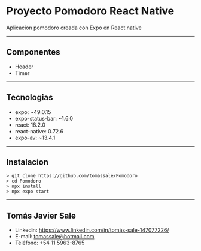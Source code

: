 # Proyecto Pomodoro React Native
Aplicacion pomodoro creada con Expo en React native

---
## Componentes
* Header
* Timer
---
## Tecnologias
* expo: ~49.0.15
* expo-status-bar: ~1.6.0
* react: 18.2.0
* react-native: 0.72.6
* expo-av: ~13.4.1
---

## Instalacion
```
> git clone https://github.com/tomassale/Pomodoro
> cd Pomodoro
> npx install
> npx expo start
```
---
## Tomás Javier Sale
* Linkedin: https://www.linkedin.com/in/tomás-sale-147077226/
* E-mail: tomassale@hotmail.com
* Teléfono: +54 11 5963-8765
